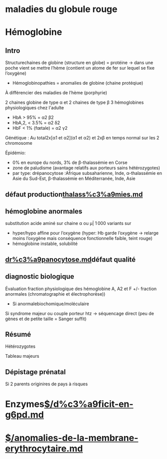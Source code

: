 # maladies du globule rouge




# Hémoglobine



## Intro


Structurechaines de globine (structure en globe) = protéine -> dans une poche vient se mettre l’hème (contient un atome de fer sur lequel se fixe l’oxygène) 

- Hémoglobinopathies = anomalies de globine (chaine protéqiue) 

À différencier des maladies de l’hème (porphyrie) 

2 chaines globine de type α et 2 chaines de type β
3 hémoglobines physiologiques chez l'adulte 

- HbA > 95% = α2 β2 
- HbA,2, < 3.5% = α2 δ2 
- HbF < 1% (fœtale) = α2 γ2 

Génétique :
Au total2x[α1 et α2](α1 et α2) et 2xβ en temps normal sur les 2 chromosome 

Épidémio: 

- 0% en europe du nords, 3% de β-thalassémie en Corse 
- zone de paludisme (avantage relatifs aux porteurs sains hétérozygotes) 
- par type: drépanocytose :Afrique subsaharienne, Inde, α-thalassémie en Asie du Sud-Est, β-thalassémie en Méditerranée, Inde, Asie 


## défaut production[thalass%c3%a9mies.md](#thalassc3a9miesmd)



## hémoglobine anormales


substitution acide aminé sur chaine α ou µ|
1 000 variants sur 

- hyper/hypo affine pour l’oxygène (hyper: Hb garde l’oxygène -> relarge moins l’oxygène mais conséquence fonctionnelle faible, teint rouge) 
- hémoglobine instable, solubilité 


## [dr%c3%a9panocytose.md](#drc3a9panocytosemd)défaut qualité 


## diagnostic biologique


Évaluation fraction physiologique des hémoglobine A, A2 et F +/- fraction anormales (chromatographie et électrophorèse)) 

- Si anormalebiochomique/moléculaire 

Si syndrome majeur ou couple porteur htz -> séquencage direct (peu de gènes et de petite taille = Sanger suffit) 


## Résumé


Hétérozygotes 


Tableau majeurs




## Dépistage prénatal


Si 2 parents originires de pays à risques 


# Enzymes[$/d%c3%a9ficit-en-g6pd.md](#dc3a9ficit-en-g6pdmd)


# [$/anomalies-de-la-membrane-erythrocytaire.md](#anomalies-de-la-membrane-erythrocytairemd)



